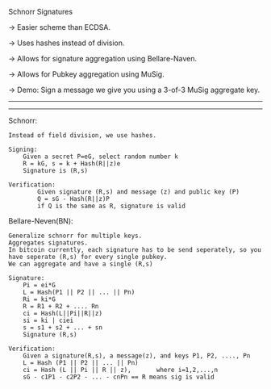 Schnorr Signatures

-> Easier scheme than ECDSA.

-> Uses hashes instead of division.

-> Allows for signature aggregation using Bellare-Naven.

-> Allows for Pubkey aggregation using MuSig.

-> Demo: Sign a message we give you using a 3-of-3 MuSig aggregate key.

------------------------------------------------------------------------------------------------------------------------------------
------------------------------------------------------------------------------------------------------------------------------------
Schnorr:  

    Instead of field division, we use hashes.
    
    Signing: 
        Given a secret P=eG, select random number k
        R = kG, s = k + Hash(R||z)e
        Signature is (R,s)
    
    Verification:
            Given signature (R,s) and message (z) and public key (P)
            Q = sG - Hash(R||z)P
            if Q is the same as R, signature is valid
            
Bellare-Neven(BN):

    Generalize schnorr for multiple keys.
    Aggregates signatures.    
    In bitcoin currently, each signature has to be send seperately, so you have seperate (R,s) for every single pubkey. 
    We can aggregate and have a single (R,s)
        
    Signature:
        Pi = ei*G
        L = Hash(P1 || P2 || ... || Pn)
        Ri = ki*G
        R = R1 + R2 + .... Rn
        ci = Hash(L||Pi||R||z)
        si = ki | ciei
        s = s1 + s2 + ... + sn
        Signature (R,s)
        
    Verification:
        Given a signature(R,s), a message(z), and keys P1, P2, ...., Pn
        L = Hash (P1 || P2 || ... || Pn)
        ci = Hash (L || Pi || R || z),       where i=1,2,...,n
        sG - c1P1 - c2P2 - ... - cnPn == R means sig is valid
